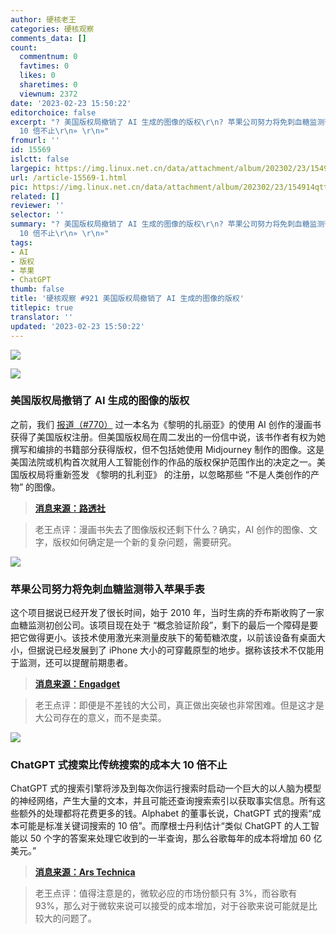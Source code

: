 ```yaml
---
author: 硬核老王
categories: 硬核观察
comments_data: []
count:
  commentnum: 0
  favtimes: 0
  likes: 0
  sharetimes: 0
  viewnum: 2372
date: '2023-02-23 15:50:22'
editorchoice: false
excerpt: "? 美国版权局撤销了 AI 生成的图像的版权\r\n? 苹果公司努力将免刺血糖监测带入苹果手表\r\n? ChatGPT 式搜索比传统搜索的成本大
  10 倍不止\r\n» \r\n»"
fromurl: ''
id: 15569
islctt: false
largepic: https://img.linux.net.cn/data/attachment/album/202302/23/154914qttla9ht7m7hlzpp.jpg
url: /article-15569-1.html
pic: https://img.linux.net.cn/data/attachment/album/202302/23/154914qttla9ht7m7hlzpp.jpg.thumb.jpg
related: []
reviewer: ''
selector: ''
summary: "? 美国版权局撤销了 AI 生成的图像的版权\r\n? 苹果公司努力将免刺血糖监测带入苹果手表\r\n? ChatGPT 式搜索比传统搜索的成本大
  10 倍不止\r\n» \r\n»"
tags:
- AI
- 版权
- 苹果
- ChatGPT
thumb: false
title: '硬核观察 #921 美国版权局撤销了 AI 生成的图像的版权'
titlepic: true
translator: ''
updated: '2023-02-23 15:50:22'
---
```


![](https://img.linux.net.cn/data/attachment/album/202302/23/154914qttla9ht7m7hlzpp.jpg)


![](https://img.linux.net.cn/data/attachment/album/202302/23/154940g1zl117klt1yk646.jpg)


### 美国版权局撤销了 AI 生成的图像的版权


之前，我们 [报道（#770）](/article-15070-1.html) 过一本名为《黎明的扎丽亚》的使用 AI 创作的漫画书获得了美国版权注册。但美国版权局在周二发出的一份信中说，该书作者有权为她撰写和编排的书籍部分获得版权，但不包括她使用 Midjourney 制作的图像。这是美国法院或机构首次就用人工智能创作的作品的版权保护范围作出的决定之一。美国版权局将重新签发 《黎明的扎利亚》 的注册，以忽略那些 “不是人类创作的产物” 的图像。



> 
> **[消息来源：路透社](https://www.reuters.com/legal/ai-created-images-lose-us-copyrights-test-new-technology-2023-02-22/)**
> 
> 
> 



> 
> 老王点评：漫画书失去了图像版权还剩下什么？确实，AI 创作的图像、文字，版权如何确定是一个新的复杂问题，需要研究。
> 
> 
> 


![](https://img.linux.net.cn/data/attachment/album/202302/23/154922t53h1710pfa06177.jpg)


### 苹果公司努力将免刺血糖监测带入苹果手表


这个项目据说已经开发了很长时间，始于 2010 年，当时生病的乔布斯收购了一家血糖监测初创公司。该项目现在处于 “概念验证阶段”，剩下的最后一个障碍是要把它做得更小。该技术使用激光来测量皮肤下的葡萄糖浓度，以前该设备有桌面大小，但据说已经发展到了 iPhone 大小的可穿戴原型的地步。据称该技术不仅能用于监测，还可以提醒前期患者。



> 
> **[消息来源：Engadget](https://www.engadget.com/apple-watch-no-prick-blood-glucose-monitor-200137031.html)**
> 
> 
> 



> 
> 老王点评：即便是不差钱的大公司，真正做出突破也非常困难。但是这才是大公司存在的意义，而不是卖菜。
> 
> 
> 


![](https://img.linux.net.cn/data/attachment/album/202302/23/154954zvv0tdtwknqt7022.jpg)


### ChatGPT 式搜索比传统搜索的成本大 10 倍不止


ChatGPT 式的搜索引擎将涉及到每次你运行搜索时启动一个巨大的以人脑为模型的神经网络，产生大量的文本，并且可能还查询搜索索引以获取事实信息。所有这些额外的处理都将花费更多的钱。Alphabet 的董事长说，ChatGPT 式的搜索“成本可能是标准关键词搜索的 10 倍”。而摩根士丹利估计“类似 ChatGPT 的人工智能以 50 个字的答案来处理它收到的一半查询，那么谷歌每年的成本将增加 60 亿美元。”



> 
> **[消息来源：Ars Technica](https://arstechnica.com/gadgets/2023/02/chatgpt-style-search-represents-a-10x-cost-increase-for-google-microsoft/)**
> 
> 
> 



> 
> 老王点评：值得注意是的，微软必应的市场份额只有 3%，而谷歌有 93%，那么对于微软来说可以接受的成本增加，对于谷歌来说可能就是比较大的问题了。
> 
> 
>